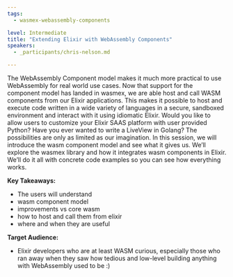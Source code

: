 ```yaml
---
tags: 
  - wasmex-webassembly-components

level: Intermediate
title: "Extending Elixir with WebAssembly Components"
speakers: 
  - _participants/chris-nelson.md

---
```

The WebAssembly Component model makes it much more practical to use WebAssembly for real world use cases. Now that support for the component model has landed in wasmex, we are able host and call WASM components from our Elixir applications. This makes it possible to host and execute code written in a wide variety of languages in a secure, sandboxed environment and interact with it using idiomatic Elixir. Would you like to allow users to customize your Elixir SAAS platform with user provided Python? Have you ever wanted to write a LiveView in Golang? The possibilities are only as limited as our imagination. In this session, we will introduce the wasm component model and see what it gives us. We’ll explore the wasmex library and how it integrates wasm components in Elixir. We’ll do it all with concrete code examples so you can see how everything works.

**Key Takeaways:**

- The users will understand
- wasm component model
- improvements vs core wasm
- how to host and call them from elixir
- where and when they are useful

**Target Audience:**

- Elixir developers who are at least WASM curious, especially those who ran away when they saw how tedious and low-level building anything with WebAssembly used to be :)
